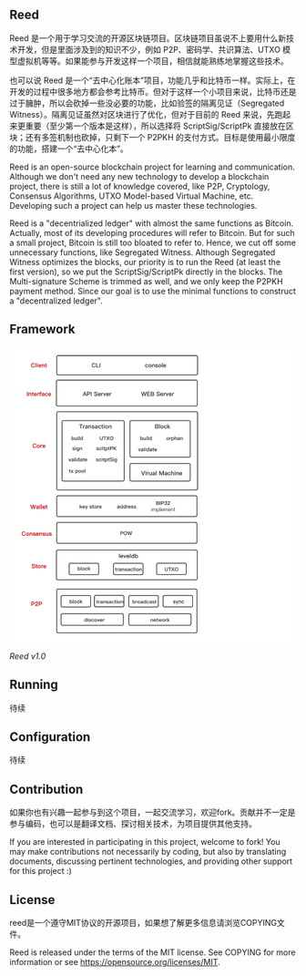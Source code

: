 ## Reed
Reed 是一个用于学习交流的开源区块链项目。区块链项目虽说不上要用什么新技术开发，但是里面涉及到的知识不少，例如 P2P、密码学、共识算法、UTXO 模型虚拟机等等。如果能参与开发这样一个项目，相信就能熟练地掌握这些技术。

也可以说 Reed 是一个“去中心化账本”项目，功能几乎和比特币一样。实际上，在开发的过程中很多地方都会参考比特币。但对于这样一个小项目来说，比特币还是过于臃肿，所以会砍掉一些没必要的功能，比如验签的隔离见证（Segregated Witness）。隔离见证虽然对区块进行了优化，但对于目前的 Reed 来说，先跑起来更重要（至少第一个版本是这样），所以选择将 ScriptSig/ScriptPk 直接放在区块；还有多签机制也砍掉，只剩下一个 P2PKH 的支付方式。目标是使用最小限度的功能，搭建一个“去中心化本”。

Reed is an open-source blockchain project for learning and communication. Although we don't need any new technology to develop a blockchain project, there is still a lot of knowledge covered, like P2P, Cryptology, Consensus Algorithms, UTXO Model-based Virtual Machine, etc. Developing such a project can help us master these technologies.

Reed is a "decentrialized ledger" with almost the same functions as Bitcoin. Actually, most of its developing procedures will refer to Bitcoin. But for such a small project, Bitcoin is still too bloated to refer to. Hence, we cut off some unnecessary functions, like Segregated Witness. Although Segregated Witness optimizes the blocks, our priority is to run the Reed (at least the first version), so we put the ScriptSig/ScriptPk directly in the blocks. The Multi-signature Scheme is trimmed as well, and we only keep the P2PKH payment method. Since our goal is to use the minimal functions to construct a "decentralized ledger".

## Framework
![reed framework](doc/framework.jpg)

*Reed v1.0*

## Running
待续

## Configuration
待续

## Contribution
如果你也有兴趣一起参与到这个项目，一起交流学习，欢迎fork。贡献并不一定是参与编码，也可以是翻译文档、探讨相关技术，为项目提供其他支持。

If you are interested in participating in this project, welcome to fork! You may make contributions not necessarily by coding, but also by translating documents, discussing pertinent technologies, and providing other support for this project :)

## License
reed是一个遵守MIT协议的开源项目，如果想了解更多信息请浏览COPYING文件。

Reed is released under the terms of the MIT license. See COPYING for more information or see https://opensource.org/licenses/MIT.
